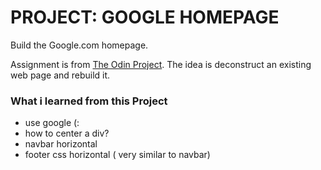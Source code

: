 
# PROJECT: GOOGLE HOMEPAGE

Build the Google.com homepage.



Assignment is from [The Odin Project](https://www.theodinproject.com).
The idea is deconstruct an existing web page and rebuild it.


### What i learned from this Project

- use google (: 
- how to center a div? 
- navbar horizontal
- footer css horizontal ( very similar to navbar)